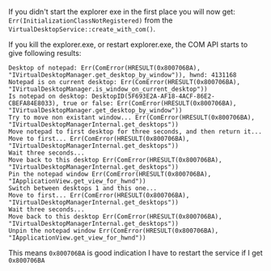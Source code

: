 If you didn't start the explorer exe in the first place you will now get: `Err(InitializationClassNotRegistered)` from the `VirtualDesktopService::create_with_com()`.

If you kill the explorer.exe, or restart explorer.exe, the COM API starts to give following results:

```
Desktop of notepad: Err(ComError(HRESULT(0x800706BA), "IVirtualDesktopManager.get_desktop_by_window")), hwnd: 4131168
Notepad is on current desktop: Err(ComError(HRESULT(0x800706BA), "IVirtualDesktopManager.is_window_on_current_desktop"))
Is notepad on desktop: DesktopID(5F693E2A-AF18-4ACF-86E2-CBEFA84E8033), true or false: Err(ComError(HRESULT(0x800706BA), "IVirtualDesktopManager.get_desktop_by_window"))
Try to move non existant window... Err(ComError(HRESULT(0x800706BA), "IVirtualDesktopManagerInternal.get_desktops"))
Move notepad to first desktop for three seconds, and then return it...
Move to first... Err(ComError(HRESULT(0x800706BA), "IVirtualDesktopManagerInternal.get_desktops"))
Wait three seconds...
Move back to this desktop Err(ComError(HRESULT(0x800706BA), "IVirtualDesktopManagerInternal.get_desktops"))
Pin the notepad window Err(ComError(HRESULT(0x800706BA), "IApplicationView.get_view_for_hwnd"))
Switch between desktops 1 and this one...
Move to first... Err(ComError(HRESULT(0x800706BA), "IVirtualDesktopManagerInternal.get_desktops"))
Wait three seconds...
Move back to this desktop Err(ComError(HRESULT(0x800706BA), "IVirtualDesktopManagerInternal.get_desktops"))
Unpin the notepad window Err(ComError(HRESULT(0x800706BA), "IApplicationView.get_view_for_hwnd"))
```

This means `0x800706BA` is good indication I have to restart the service if I get `0x800706BA`
